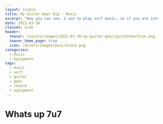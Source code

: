 ```yaml
---
layout: single
title: My Guitar Gear Rig - Music
excerpt: "How you can see, I use to play surf music, so if you are interested in my pedals, guitar, chords, etc. You can review my guitar gear rig or equipment."
date: 2022-03-30
classes: wide
header:
  teaser: /assets/images/2022-03-30-my-guitar-gear/guitarGearIcon.png
  teaser_home_page: true
  icon: /assets/images/musicIcon2.png
categories:
  - Music
  - Equipment
tags:
  - music
  - surf
  - guitar
  - gear
  - reverb
  - equipment
---
```



# Whats up 7u7